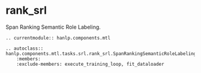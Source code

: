 # rank_srl

Span Ranking Semantic Role Labeling.

```{eval-rst}
.. currentmodule:: hanlp.components.mtl

.. autoclass:: hanlp.components.mtl.tasks.srl.rank_srl.SpanRankingSemanticRoleLabeling
	:members:
	:exclude-members: execute_training_loop, fit_dataloader

```
